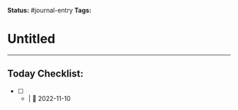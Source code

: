**Status:** #journal-entry 
**Tags:** 

# Untitled



---
## Today Checklist:
- [ ] -  |  📅 2022-11-10